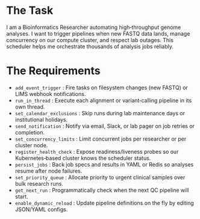 # The Task

I am a Bioinformatics Researcher automating high‐throughput genome analyses. I want to trigger pipelines when new FASTQ data lands, manage concurrency on our compute cluster, and respect lab outages. This scheduler helps me orchestrate thousands of analysis jobs reliably.

# The Requirements

* `add_event_trigger`       : Fire tasks on filesystem changes (new FASTQ) or LIMS webhook notifications.  
* `run_in_thread`           : Execute each alignment or variant‐calling pipeline in its own thread.  
* `set_calendar_exclusions` : Skip runs during lab maintenance days or institutional holidays.  
* `send_notification`       : Notify via email, Slack, or lab pager on job retries or completion.  
* `set_concurrency_limits`  : Limit concurrent jobs per researcher or per cluster node.  
* `register_health_check`   : Expose readiness/liveness probes so our Kubernetes‐based cluster knows the scheduler status.  
* `persist_jobs`            : Back job specs and results in YAML or Redis so analyses resume after node failures.  
* `set_priority_queue`      : Allocate priority to urgent clinical samples over bulk research runs.  
* `get_next_run`            : Programmatically check when the next QC pipeline will start.  
* `enable_dynamic_reload`   : Update pipeline definitions on the fly by editing JSON/YAML configs.  
